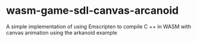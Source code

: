 # wasm-game-sdl-canvas-arcanoid
A simple implementation of using Emscripten to compile C ++ in WASM with canvas animation using the arkanoid example